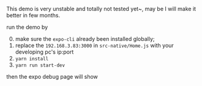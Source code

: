 This demo is very unstable and totally not tested yet~, may be I will make it better in few months.

run the demo by

0. make sure the `expo-cli` already been installed globally;
1. replace the `192.168.3.83:3000` in `src-native/Home.js` with your developing pc's ip:port
2. `yarn install`
3. `yarn run start-dev`

then the expo debug page will show
